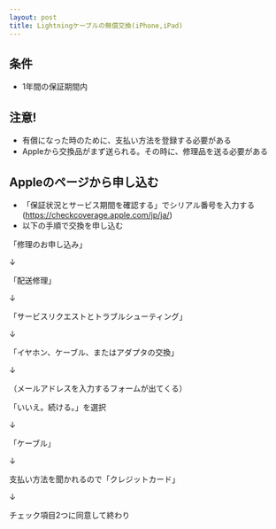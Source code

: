 ```yaml
---
layout: post
title: Lightningケーブルの無償交換(iPhone,iPad)
---
```


## 条件
- 1年間の保証期間内

## 注意!
- 有償になった時のために、支払い方法を登録する必要がある
- Appleから交換品がまず送られる。その時に、修理品を送る必要がある

## Appleのページから申し込む
- 「保証状況とサービス期間を確認する」でシリアル番号を入力する(https://checkcoverage.apple.com/jp/ja/)
- 以下の手順で交換を申し込む

「修理のお申し込み」

↓

「配送修理」

↓

「サービスリクエストとトラブルシューティング」

↓

「イヤホン、ケーブル、またはアダプタの交換」

↓

（メールアドレスを入力するフォームが出てくる）

「いいえ。続ける。」を選択

↓

「ケーブル」

↓

支払い方法を聞かれるので「クレジットカード」

↓

チェック項目2つに同意して終わり

